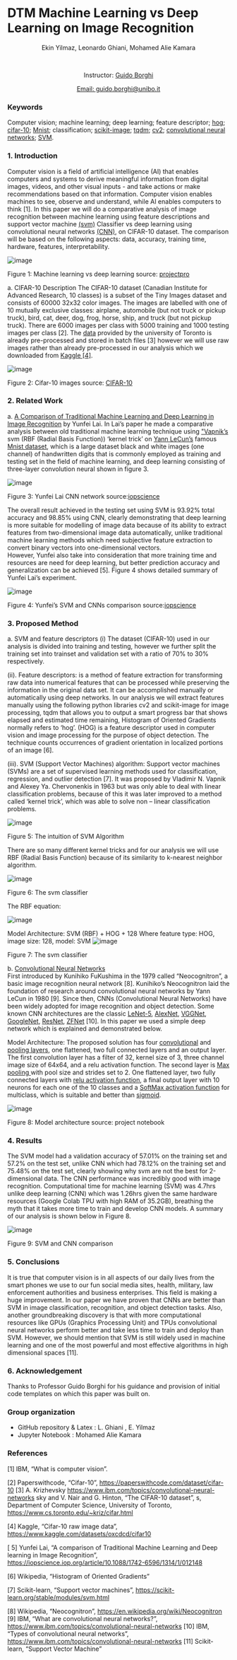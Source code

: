 # DTM Machine Learning vs Deep Learning on Image Recognition
<p style="text-align: center;">Ekin Yilmaz, Leonardo Ghiani, Mohamed Alie Kamara </p> <br/>
<p style="text-align: center;">Instructor: <a href="https://www.unibo.it/sitoweb/guido.borghi">Guido Borghi</a> </p>
<p style="text-align: center;"><a href="mailto:guido.borghi@unibo.it">Email: guido.borghi@unibo.it</a></p>


### Keywords
Computer vision; machine learning; deep learning; feature descriptor; <a href="https://github.com/topics/hog-features-extraction">hog</a>; <a href="https://www.cs.toronto.edu/~kriz/cifar.html">cifar-10</a>; <a href="https://en.wikipedia.org/wiki/MNIST_database">Mnist</a>; classification; <a href="https://scikit-image.org/">scikit-image</a>; <a href="https://tqdm.github.io/">tqdm</a>; <a href="https://opencv.org/">cv2</a>; <a href="https://www.ibm.com/topics/convolutional-neural-networks">convolutional neural networks</a>; <a href="https://it.wikipedia.org/wiki/Macchine_a_vettori_di_supporto">SVM</a>.

### 1. Introduction
   Computer vision is a field of artificial intelligence (AI) that enables computers and systems to derive meaningful information from digital images, videos, and other visual inputs - and take actions or make recommendations based on that information. Computer vision enables machines to see, observe and understand, while AI enables computers to think [1].
    In this paper we will do a comparative analysis of image recognition between machine learning using feature descriptions and support vector machine <a href="https://scikit-learn.org/stable/modules/svm.html">(svm)</a> Classifier vs deep learning using convolutional neural networks <a href="https://insightsimaging.springeropen.com/articles/10.1007/s13244-018-0639-9#:~:text=CNN%20is%20a%20type%20of,%2D%20to%20high%2Dlevel%20patterns">(CNN)</a>, on CIFAR-10 dataset. The comparison will be based on the following aspects: data, accuracy, training time, hardware, features, interpretability.


![image](https://user-images.githubusercontent.com/63104472/219057648-0096a8cb-2048-4d14-9d9c-a79ed146da70.png)

Figure 1: Machine learning vs deep learning    source: <a href="https://www.projectpro.io/article/deep-learning-vs-machine-learning-whats-the-difference/414#toc-5">projectpro</a>


a. CIFAR-10 Description
    The CIFAR-10 dataset (Canadian Institute for Advanced Research, 10 classes) is a subset of 
the Tiny Images dataset and consists of 60000 32x32 color images. The images are labelled with
one of 10 mutually exclusive classes: airplane, automobile (but not truck or pickup truck), bird,
cat, deer, dog, frog, horse, ship, and truck (but not pickup truck). There are 6000 images per class
with 5000 training and 1000 testing images per class [2]. 
    The <a href="https://www.cs.toronto.edu/~kriz/cifar.html">data</a> provided by the university of Toronto is already pre-processed and stored in batch files [3] however we will use raw images rather than already pre-processed in our analysis which we downloaded from <a href="https://www.kaggle.com/datasets/oxcdcd/cifar10">Kaggle [4]</a>.


![image](https://user-images.githubusercontent.com/63104472/219051600-89dd5ffa-ef60-4705-8b28-0c614ae90826.png)

Figure 2: Cifar-10 images                         source: <a href="https://www.cs.toronto.edu/~kriz/cifar.html">CIFAR-10</a>


### 2. Related Work
a. <a href="https://iopscience.iop.org/article/10.1088/1742-6596/1314/1/012148">A Comparison of Traditional Machine Learning and Deep Learning in Image Recognition</a> by 
Yunfei Lai. In Lai’s paper he made a comparative analysis between old traditional machine learning technique using <a href="https://it.wikipedia.org/wiki/Vladimir_Vapnik"> "Vapnik’s</a> svm (RBF (Radial Basis Function)) ‘kernel trick’ on <a href="https://it.wikipedia.org/wiki/Yann_LeCun">Yann LeCun’s</a> famous <a href="https://www.tensorflow.org/datasets/catalog/mnist?hl=it">Mnist dataset</a>, which is a large dataset black and white images (one channel) of handwritten digits that is commonly employed as training and testing set in the field of machine learning, and deep learning consisting of three-layer convolution neural shown in figure 3. 


![image](https://user-images.githubusercontent.com/63104472/219052056-b895ebd7-08da-4139-8e9c-aa6429ae5658.png)

Figure 3: Yunfei Lai CNN network                                 source:<a href="https://iopscience.iop.org/article/10.1088/1742-6596/1314/1/012148">iopscience</a>

The overall result achieved in the testing set using SVM is 93.92% total accuracy and 98.85% using CNN, clearly demonstrating that deep learning is more suitable for modelling of image data because of its ability to extract features from two-dimensional image data automatically, unlike traditional machine learning methods which need subjective feature extraction to convert binary vectors into one-dimensional vectors.    
    However, Yunfei also take into consideration that more training time and resources are need for deep learning, but better prediction accuracy and generalization can be achieved [5]. 
Figure 4 shows detailed summary of Yunfei Lai’s experiment. 


 ![image](https://user-images.githubusercontent.com/63104472/219052674-d50e8ae7-7e56-4644-9667-98c9331aedbb.png)

  Figure 4: Yunfei’s SVM and CNNs comparison            source:<a href="https://iopscience.iop.org/article/10.1088/1742-6596/1314/1/012148">iopscience</a>


### 3. Proposed Method
a. SVM and feature descriptors
(i) The dataset (CIFAR-10) used in our analysis is divided into training and testing, however we further split the training set into trainset and validation set with a ratio of 70% to 30% respectively.
 
(ii). Feature descriptors: is a method of feature extraction for transforming raw data into numerical features that can be processed while preserving the information in the original data set. It can be accomplished manually or automatically using deep networks. In our analysis we will extract features manually using the following python libraries cv2 and scikit-image for image processing, tqdm that allows you to output a smart progress bar that shows elapsed and estimated time remaining, Histogram of Oriented Gradients normally refers to ‘hog’. (HOG) is a feature descriptor used in computer vision and image processing for the purpose of object detection. The technique counts occurrences of gradient orientation in localized portions of an image [6]. 

(iii). SVM (Support Vector Machines) algorithm: Support vector machines (SVMs) are a set of
supervised learning methods used for classification, regression, and outlier detection [7]. It was proposed by Vladimir N. Vapnik and Alexey Ya. Chervonenkis in 1963 but was only able to deal with linear classification problems, because of this it was later improved to a method called ‘kernel trick’, which was able to solve non – linear classification problems. 


 ![image](https://user-images.githubusercontent.com/63104472/219052930-e6badf27-8a17-44c9-b711-ac367ad171d0.png)

Figure 5: The intuition of SVM Algorithm


There are so many different kernel tricks and for our analysis we will use RBF (Radial Basis Function) because of its similarity to k-nearest neighbor algorithm.
 

![image](https://user-images.githubusercontent.com/63104472/219053121-b99260a2-2f9b-4481-b358-7ef32d0f9495.png)

Figure 6: The svm classifier


The RBF equation: 

![image](https://user-images.githubusercontent.com/63104472/219053358-058eb1f5-9add-4d5e-9b84-af244c235d35.png)


Model Architecture: SVM (RBF) + HOG + 128
Where feature type: HOG, image size: 128, model: SVM
![image](https://user-images.githubusercontent.com/63104472/219053483-489c9798-e18f-4d88-89e8-714f156b382a.png)

Figure 7: The svm classifier

b. <a href="https://en.wikipedia.org/wiki/Convolutional_neural_network">Convolutional Neural Networks</a>  
First introduced by Kunihiko FuKushima in the 1979 called “Neocognitron”, a basic image recognition neural network [8]. Kunihiko’s Neocognitron laid the foundation of research around convolutional neural networks by Yann LeCun in 1980 [9]. Since then, CNNs (Convolutional Neural Networks) have been widely adopted for image recognition and object detection. Some known CNN architectures are the classic <a href="https://en.wikipedia.org/wiki/LeNet">LeNet-5</a>, <a href="https://proceedings.neurips.cc/paper/2012/file/c399862d3b9d6b76c8436e924a68c45b-Paper.pdf">AlexNet</a>, <a href="https://arxiv.org/pdf/1409.1556.pdf">VGGNet</a>, <a href="https://static.googleusercontent.com/media/research.google.com/en//pubs/archive/43022.pdf">GoogleNet</a>, <a href="https://arxiv.org/pdf/1512.03385v1.pdf">ResNet</a>, <a href="https://towardsdatascience.com/zfnet-an-explanation-of-paper-with-code-f1bd6752121d">ZFNet</a> [10]. In this paper we used a simple deep network which is explained and demonstrated below.

Model Architecture:
The proposed solution has four <a href="https://en.wikipedia.org/wiki/Convolutional_neural_network">convolutional</a>  and <a href="https://en.wikipedia.org/wiki/Convolutional_neural_network"> pooling layers</a>, one flattened, two full connected layers and an output layer. The first convolution layer has a filter of 32, kernel size of 3, three channel image size of 64x64, and a relu activation function. The second layer is <a href="https://en.wikipedia.org/wiki/Convolutional_neural_network">Max pooling </a> with pool size and strides set to 2. One flattened layer, two fully connected layers with <a href="https://en.wikipedia.org/wiki/Convolutional_neural_network">relu activation function</a>, a final output layer with 10 neurons for each one of the 10 classes and a <a href="https://en.wikipedia.org/wiki/Convolutional_neural_network">SoftMax activation function</a> for multiclass, which is suitable and better than <a href="https://en.wikipedia.org/wiki/Convolutional_neural_network">sigmoid</a>.


 ![image](https://user-images.githubusercontent.com/63104472/219053733-92dea681-3bd4-4590-9821-1427825179aa.png)

Figure 8: Model architecture                    source: project notebook

                           
### 4. Results
The SVM model had a validation accuracy of 57.01% on the training set and 57.2% on the test set, unlike CNN which had 78.12% on the training set and 75.48% on the test set, clearly showing why svm are not the best for 2-dimensional data. The CNN performance was incredibly good with image recognition. Computational time for machine learning (SVM) was 4.7hrs unlike deep learning (CNN) which was 1.26hrs given the same hardware resources (Google Colab TPU with high RAM of 35.2GB), breathing the myth that it takes more time to train and develop CNN models. A summary of our analysis is shown below in Figure 8. 


![image](https://user-images.githubusercontent.com/63104472/219054223-fffa2e72-997e-4790-bcce-9d144b32d82b.png)

Figure 9: SVM and CNN comparison


### 5. Conclusions
It is true that computer vision is in all aspects of our daily lives from the smart phones we use to our fun social media sites, health, military, law enforcement authorities and business enterprises. This field is making a huge improvement. In our paper we have proven that CNNs are better than SVM in image classification, recognition, and object detection tasks. 
   Also, another groundbreaking discovery is that with more computational resources like GPUs (Graphics Processing Unit) and TPUs convolutional neural networks perform better and take less time to train and deploy than SVM. 
    However, we should mention that SVM is still widely used in machine learning and one of the most powerful and most effective algorithms in high dimensional spaces [11].

### 6. Acknowledgement
Thanks to Professor Guido Borghi for his guidance and provision of initial code templates on which this paper was built on.

### Group organization
- GitHub repository &  Latex : L. Ghiani , E. Yilmaz
- Jupyter Notebook : Mohamed Alie Kamara


 

### References
[1] IBM, “What is computer vision”.

[2] Paperswithcode, “Cifar-10”,  https://paperswithcode.com/dataset/cifar-10
[3] A. Krizhevsky https://www.ibm.com/topics/convolutional-neural-networks sky and V. Nair and 
     G. Hinton, “The CIFAR-10 dataset”, s, Department of Computer Science, University of Toronto, 
     https://www.cs.toronto.edu/~kriz/cifar.html

[4] Kaggle, “Cifar-10 raw image data”, https://www.kaggle.com/datasets/oxcdcd/cifar10 

 [ 5] Yunfei Lai, “A comparison of Traditional Machine Learning and Deep learning in Image 
      Recognition”, https://iopscience.iop.org/article/10.1088/1742-6596/1314/1/012148 

[6] Wikipedia, “Histogram of Oriented Gradients”

[7] Scikit-learn, “Support vector machines”,  https://scikit-learn.org/stable/modules/svm.html 

[8] Wikipedia, “Neocognitron”, https://en.wikipedia.org/wiki/Neocognitron
[9] IBM, “What are convolutional neural networks?”, 
      https://www.ibm.com/topics/convolutional-neural-networks
[10] IBM, “Types of convolutional neural networks”,
      https://www.ibm.com/topics/convolutional-neural-networks
[11] Scikit-learn, “Support Vector Machine”
       

